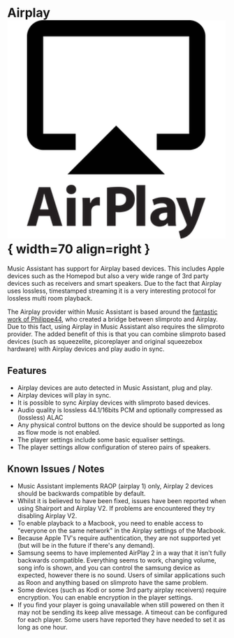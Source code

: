 # Airplay ![Preview image](../assets/icons/airplay-logo.png){ width=70 align=right }

Music Assistant has support for Airplay based devices. This includes Apple devices such as the Homepod but also a very wide range of 3rd party devices such as receivers and smart speakers. Due to the fact that Airplay uses lossless, timestamped streaming it is a very interesting protocol for lossless multi room playback.

The Airplay provider within Music Assistant is based around the [fantastic work of Philippe44](https://github.com/philippe44/LMS-Raop), who created a bridge between slimproto and Airplay. Due to this fact, using Airplay in Music Assistant also requires the slimproto provider. The added benefit of this is that you can combine slimproto based devices (such as squeezelite, picoreplayer and original squeezebox hardware) with Airplay devices and play audio in sync.

## Features

- Airplay devices are auto detected in Music Assistant, plug and play.
- Airplay devices will play in sync.
- It is possible to sync Airplay devices with slimproto based devices.
- Audio quality is lossless 44.1/16bits PCM and optionally compressed as (lossless) ALAC
- Any physical control buttons on the device should be  supported as long as flow mode is not enabled.
- The player settings include some basic equaliser settings.
- The player settings allow configuration of stereo pairs of speakers.

## Known Issues / Notes

- Music Assistant implements RAOP (airplay 1) only, Airplay 2 devices should be backwards compatible by default.
- Whilst it is believed to have been fixed, issues have been reported when using Shairport and Airplay V2. If problems are encountered they try disabling Airplay V2.
- To enable playback to a Macbook, you need to enable access to "everyone on the same network" in the Airplay settings of the Macbook.
- Because Apple TV's require authentication, they are not supported yet (but will be in the future if there's any demand).
- Samsung seems to have implemented AirPlay 2 in a way that it isn't fully backwards compatible. Everything seems to work, changing volume, song info is shown, and you can control the samsung device as expected, however there is no sound. Users of similar applications such as Roon and anything based on slimproto have the same problem. 
- Some devices (such as Kodi or some 3rd party airplay receivers) require encryption. You can enable encryption in the player settings.
- If you find your player is going unavailable when still powered on then it may not be sending its keep alive message. A timeout can be configured for each player. Some users have reported they have needed to set it as long as one hour.
